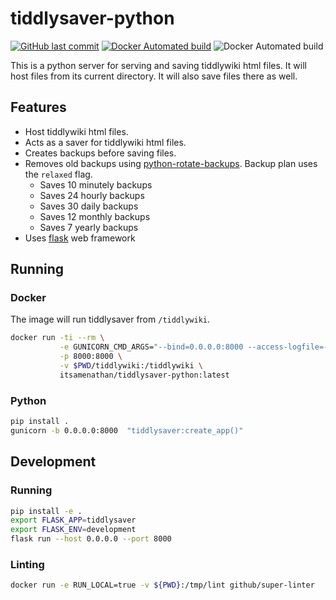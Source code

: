 # tiddlysaver-python

[![GitHub last commit](https://img.shields.io/github/last-commit/itsamenathan/tiddlysaver-python)](https://github.com/itsamenathan/tiddlysaver-python) [![Docker Automated build](https://img.shields.io/docker/cloud/automated/itsamenathan/tiddlysaver-python)](https://hub.docker.com/r/itsamenathan/tiddlysaver-python) ![Docker Automated build](https://img.shields.io/docker/image-size/itsamenathan/tiddlysaver-python?sort=semver)

This is a python server for serving and saving tiddlywiki html files.  It will
host files from its current directory.  It will also save files there as well.

## Features

* Host tiddlywiki html files.
* Acts as a saver for tiddlywiki html files.
* Creates backups before saving files.
* Removes old backups using [python-rotate-backups](https://github.com/xolox/python-rotate-backups). Backup plan uses the `relaxed` flag.
  * Saves 10 minutely backups
  * Saves 24 hourly backups
  * Saves 30 daily backups
  * Saves 12 monthly backups
  * Saves 7 yearly backups
* Uses [flask](https://flask.palletsprojects.com/) web framework

## Running

### Docker

The image will run tiddlysaver from `/tiddlywiki`.

```bash
docker run -ti --rm \
           -e GUNICORN_CMD_ARGS="--bind=0.0.0.0:8000 --access-logfile=-" \
           -p 8000:8000 \
           -v $PWD/tiddlywiki:/tiddlywiki \
           itsamenathan/tiddlysaver-python:latest
```

### Python

```bash
pip install .
gunicorn -b 0.0.0.0:8000  "tiddlysaver:create_app()"
```

## Development

### Running

```bash
pip install -e .
export FLASK_APP=tiddlysaver
export FLASK_ENV=development
flask run --host 0.0.0.0 --port 8000
```

### Linting

```bash
docker run -e RUN_LOCAL=true -v ${PWD}:/tmp/lint github/super-linter
```
